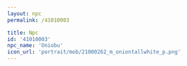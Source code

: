 ```yaml
---
layout: npc
permalink: /41010003

title: Npc
id: '41010003'
npc_name: 'Oniobu'
icon_url: 'portrait/mob/21000262_m_oniontallwhite_p.png'
---
```

